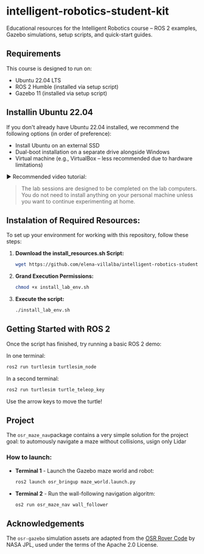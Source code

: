 # intelligent-robotics-student-kit
Educational resources for the Intelligent Robotics course – ROS 2 examples, Gazebo simulations, setup scripts, and quick-start guides.

## Requirements

This course is designed to run on:

- Ubuntu 22.04 LTS
- ROS 2 Humble (installed via setup script)
- Gazebo 11 (installed via setup script)

## Installin Ubuntu 22.04

If you don't already have Ubuntu 22.04 installed, we recommend the following options (in order of preference):

- Install Ubuntu on an external SSD
- Dual-boot installation on a separate drive alongside Windows
- Virtual machine (e.g., VirtualBox – less recommended due to hardware limitations)

▶️ Recommended video tutorial: 

> The lab sessions are designed to be completed on the lab computers. You do not need to install anything on your personal machine unless you want to continue experimenting at home.

## Instalation of Required Resources:

To set up your environment for working with this repository, follow these steps:

1. **Download the install_resources.sh Script:**

   ```bash
   wget https://github.com/elena-villalba/intelligent-robotics-student-kit/raw/main/install_lab_env.sh
   ```
   
2. **Grand Execution Permissions:**

   ```bash
   chmod +x install_lab_env.sh
   ```

3. **Execute the script:**

   ```bash
   ./install_lab_env.sh
   ```

## Getting Started with ROS 2

Once the script has finished, try running a basic ROS 2 demo:

In one terminal:

   ```bash
   ros2 run turtlesim turtlesim_node
   ```

In a second terminal:

   ```bash
   ros2 run turtlesim turtle_teleop_key
   ```

Use the arrow keys to move the turtle!

## Project

The `osr_maze_nav`package contains a very simple solution for the project goal: to automously navigate a maze without collisions, usign only Lidar 

### How to launch:

- **Terminal 1** - Launch the Gazebo maze world and robot:

   ```bash
   ros2 launch osr_bringup maze_world.launch.py 
   ```

- **Terminal 2** - Run the wall-following navigation algoritm:
   ```bash
   os2 run osr_maze_nav wall_follower 
   ```



## Acknowledgements

The `osr-gazebo` simulation assets are adapted from the [OSR Rover Code](https://github.com/nasa-jpl/osr-rover-code) by NASA JPL, used under the terms of the Apache 2.0 License.
